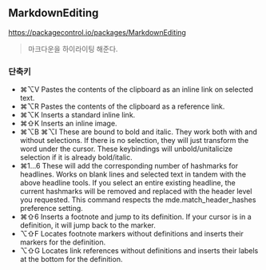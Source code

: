 ## MarkdownEditing
https://packagecontrol.io/packages/MarkdownEditing
> 마크다운을 하이라이팅 해준다.

### 단축키

- ⌘⌥V  Pastes the contents of the clipboard as an inline link on selected text.
- ⌘⌥R  Pastes the contents of the clipboard as a reference link.
- ⌘⌥K  Inserts a standard inline link.
- ⌘⇧K Inserts an inline image.
- ⌘⌥B ⌘⌥I   These are bound to bold and italic. They work both with and without selections. If there is no selection, they will just transform the word under the cursor. These keybindings will unbold/unitalicize selection if it is already bold/italic.
- ⌘1...6   These will add the corresponding number of hashmarks for headlines. Works on blank lines and selected text in tandem with the above headline tools. If you select an entire existing headline, the current hashmarks will be removed and replaced with the header level you requested. This command respects the mde.match_header_hashes preference setting.
- ⌘⇧6  Inserts a footnote and jump to its definition. If your cursor is in a definition, it will jump back to the marker.
- ⌥⇧F Locates footnote markers without definitions and inserts their markers for the definition.
- ⌥⇧G Locates link references without definitions and inserts their labels at the bottom for the definition.
